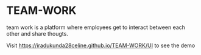 # TEAM-WORK
team work is a platform where employees get to interact between each other and share thougts.

Visit https://iradukunda28celine.github.io/TEAM-WORK/UI to see the demo
